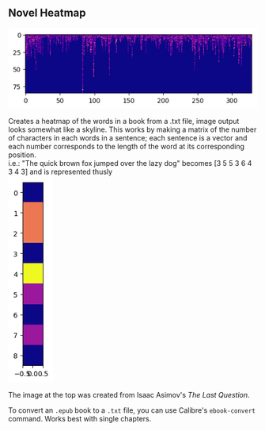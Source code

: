 ## Novel Heatmap  
![light](/the_last_question_map_image.png?raw=true "The Last Question")

Creates a heatmap of the words in a book from a .txt file, image output looks somewhat like a skyline. This works by making a matrix of the number of characters in each words in a sentence; each sentence is a vector and each number corresponds to the length of the word at its corresponding position.  
i.e.: "The quick brown fox jumped over the lazy dog" becomes [3 5 5 3 6 4 3 4 3] and is represented thusly  
![fox](/fox_map_image.png?raw=true)

The image at the top was created from Isaac Asimov's _The Last Question_.

To convert an `.epub` book to a `.txt` file, you can use Calibre's `ebook-convert` command. Works best with single chapters.
